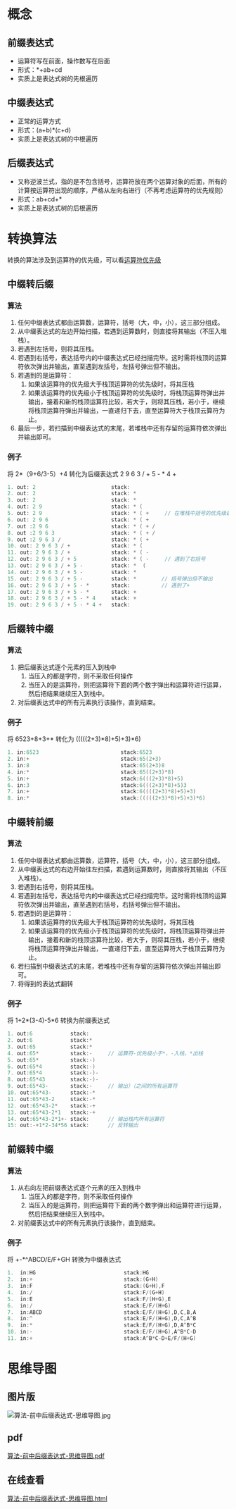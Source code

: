 # 概念
## 前缀表达式

- 运算符写在前面，操作数写在后面
- 形式：*+ab+cd
- 实质上是表达式树的先根遍历

## 中缀表达式

- 正常的运算方式
- 形式：(a+b)*(c+d)
- 实质上是表达式树的中根遍历

## 后缀表达式

- 又称逆波兰式，指的是不包含括号，运算符放在两个运算对象的后面，所有的计算按运算符出现的顺序，严格从左向右进行（不再考虑运算符的优先规则）
- 形式：ab+cd+*
- 实质上是表达式树的后根遍历

# 转换算法

转换的算法涉及到运算符的优先级，可以看[运算符优先级](https://cnymw.github.io/GolangStudy/docs/go-基础.html)

## 中缀转后缀
### 算法

1. 任何中缀表达式都由运算数，运算符，括号（大，中，小），这三部分组成。
2. 从中缀表达式的左边开始扫描，若遇到运算数时，则直接将其输出（不压入堆栈）。
3. 若遇到左括号，则将其压栈。
4. 若遇到右括号，表达括号内的中缀表达式已经扫描完毕。这时需将栈顶的运算符依次弹出并输出，直至遇到左括号，左括号弹出但不输出。
5. 若遇到的是运算符：
    1. 如果该运算符的优先级大于栈顶运算符的优先级时，将其压栈
    2. 如果该运算符的优先级小于栈顶运算符的优先级时，将栈顶运算符弹出并输出，接着和新的栈顶运算符比较，若大于，则将其压栈，若小于，继续将栈顶运算符弹出并输出，一直递归下去，直至运算符大于栈顶云算符为止。
6. 最后一步，若扫描到中缀表达式的末尾，若堆栈中还有存留的运算符依次弹出并输出即可。

### 例子

将 2*（9+6/3-5）+4 转化为后缀表达式 2 9 6 3 / + 5 -  * 4 +

```go
1. out: 2                        stack:
2. out: 2                        stack: *
3. out: 2                        stack: *
4. out: 2 9                      stack: * (
5. out: 2 9                      stack: * ( +     // 在堆栈中括号的优先级最低
6. out: 2 9 6                    stack: * ( +
7. out :2 9 6                    stack: * ( + /
8. out :2 9 6 3                  stack: * ( + /
9. out :2 9 6 3 /                stack: * ( +
10. out: 2 9 6 3 / +             stack: * (
11. out: 2 9 6 3 / +             stack: * ( -
12. out: 2 9 6 3 / + 5           stack: * ( -     // 遇到了右括号
13. out: 2 9 6 3 / + 5 -         stack: *  ( 
14. out: 2 9 6 3 / + 5 -         stack: *
15. out: 2 9 6 3 / + 5 -         stack: *        // 括号弹出但不输出
16. out: 2 9 6 3 / + 5 - *       stack:          // 遇到了+
17. out: 2 9 6 3 / + 5 - *       stack: +
18. out: 2 9 6 3 / + 5 - * 4     stack: +
19. out: 2 9 6 3 / + 5 - * 4 +   stack:
```


## 后缀转中缀
### 算法

1. 把后缀表达式逐个元素的压入到栈中
    1. 当压入的都是字符，则不采取任何操作
    2. 当压入的是运算符，则把运算符下面的两个数字弹出和运算符进行运算，然后把结果继续压入到栈中。
2. 对后缀表达式中的所有元素执行该操作，直到结束。

### 例子

将 6523+8\+3+* 转化为 (((((2+3)*8)+5)+3)*6) 
```go
1. in:6523                          stack:6523
2. in:+                             stack:65(2+3)                       // 弹出 3，2，得到结果(2+3)，入栈
3. in:8                             stack:65(2+3)8
4. in:*                             stack:65((2+3)*8)                   // 弹出（2+3），8，得到结果（（2+3）*8），入栈
5. in:+                             stack:6(((2+3)*8)+5)                // 弹出（（2+3）*8），5，得到结果(((2+3)*8)+5)，入栈
6. in:3                             stack:6(((2+3)*8)+5)3
7. in:+                             stack:6((((2+3)*8)+5)+3)            // 弹出(((2+3)*8)+5)，3，得到结果((((2+3)*8)+5)+3)，入栈
8. in:*                             stack:(((((2+3)*8)+5)+3)*6)         // 弹出((((2+3)*8)+5)+3)，6，得到结果(((((2+3)*8)+5)+3)*6)
```

## 中缀转前缀
### 算法

1. 任何中缀表达式都由运算数，运算符，括号（大，中，小），这三部分组成。
2. 从中缀表达式的右边开始往左扫描，若遇到运算数时，则直接将其输出（不压入堆栈）。
3. 若遇到右括号，则将其压栈。
4. 若遇到左括号，表达括号内的中缀表达式已经扫描完毕。这时需将栈顶的运算符依次弹出并输出，直至遇到右括号，右括号弹出但不输出。
5. 若遇到的是运算符：
    1. 如果该运算符的优先级大于栈顶运算符的优先级时，将其压栈
    2. 如果该运算符的优先级小于栈顶运算符的优先级时，将栈顶运算符弹出并输出，接着和新的栈顶运算符比较，若大于，则将其压栈，若小于，继续将栈顶运算符弹出并输出，一直递归下去，直至运算符大于栈顶云算符为止。
6. 若扫描到中缀表达式的末尾，若堆栈中还有存留的运算符依次弹出并输出即可。
7. 将得到的表达式翻转

### 例子

将 1+2*(3-4)-5*6 转换为前缀表达式

```go
1. out:6            stack:
2. out:6            stack:*
3. out:65           stack:*
4. out:65*          stack:-     // 运算符-优先级小于*，-入栈，*出栈
5. out:65*          stack:-)
6. out:65*4         stack:-)
7. out:65*4         stack:-)-
8. out:65*43        stack:-)-
9. out:65*43-       stack:-     // 输出）（之间的所有运算符
10. out:65*43-      stack:-*
11. out:65*43-2     stack:-*
12. out:65*43-2*    stack:-+
13. out:65*43-2*1   stack:-+
14. out:65*43-2*1+- stack:      // 输出栈内所有运算符
15: out:-+1*2-34*56 stack:      // 反转输出
```

## 前缀转中缀
### 算法

1. 从右向左把前缀表达式逐个元素的压入到栈中
    1. 当压入的都是字符，则不采取任何操作
    2. 当压入的是运算符，则把运算符下面的两个数字弹出和运算符进行运算，然后把结果继续压入到栈中。
2. 对前缀表达式中的所有元素执行该操作，直到结束。

### 例子

将 +-*^ABCD/E/F+GH 转换为中缀表达式

```go
1.  in:HG                            stack:HG
2.  in:+                             stack:(G+H)                      
3.  in:F                             stack:(G+H),F
4.  in:/                             stack:F/(G+H)                   
5.  in:E                             stack:F/(H+G),E            
6.  in:/                             stack:E/F/(H+G)
7.  in:ABCD                          stack:E/F/(H+G),D,C,B,A           
8.  in:^                             stack:E/F/(H+G),D,C,A^B         
9.  in:*                             stack:E/F/(H+G),D,A^B*C
10. in:-                             stack:E/F/(H+G),A^B*C-D
11. in:+                             stack:A^B*C-D+E/F/(H+G)
```

# 思维导图

## 图片版

![算法-前中后缀表达式-思维导图.jpg](https://cnymw.github.io/GolangStudy/docs/img/算法-前中后缀表达式-思维导图.jpg)

## pdf

[算法-前中后缀表达式-思维导图.pdf](https://cnymw.github.io/GolangStudy/docs/img/算法-前中后缀表达式-思维导图.pdf)

## 在线查看

[算法-前中后缀表达式-思维导图.html](https://cnymw.github.io/GolangStudy/docs/img/算法-前中后缀表达式-思维导图.html)

